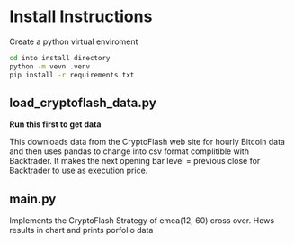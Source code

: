 # Install Instructions

Create a python virtual enviroment

```bash
cd into install directory
python -m vevn .venv
pip install -r requirements.txt
```

## load_cryptoflash_data.py

__Run this first to get data__

This downloads data from the CryptoFlash web site for hourly Bitcoin data 
and then uses pandas to change into csv format complitible with Backtrader.
It makes the next opening bar level = previous close for Backtrader to use as 
execution price.

## main.py

Implements the CryptoFlash Strategy of emea(12, 60) cross over.
Hows results in chart and prints porfolio data
